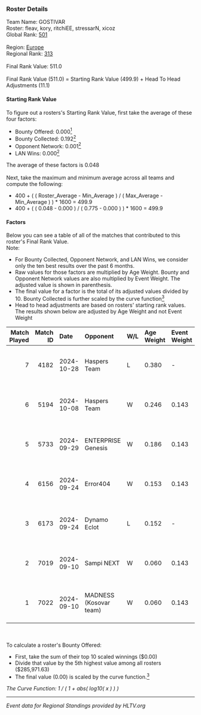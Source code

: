 ### Roster Details<br />
Team Name: GOSTIVAR<br />
Roster: fleav, kory, ritchiEE, stressarN, xicoz<br />
Global Rank: [501](../../standings_global_2025_02_28.md)<br />
<br />
Region: [Europe]( ../../standings_europe_2025_02_28.md)<br />
Regional Rank: [313]( ../../standings_europe_2025_02_28.md)<br />
<br />
Final Rank Value:  511.0<br />
<br />
Final Rank Value (511.0) = Starting Rank Value (499.9) + Head To Head Adjustments (11.1)<br />

#### Starting Rank Value<br />
To figure out a rosters's Starting Rank Value, first take the average of these four factors:<br />
- Bounty Offered: 0.000[<sup>1</sup>](#table2)
- Bounty Collected: 0.192[<sup>2</sup>](#table1)
- Opponent Network: 0.001[<sup>2</sup>](#table1)
- LAN Wins: 0.000[<sup>2</sup>](#table1)

The average of these factors is 0.048<br />
<br />
Next, take the maximum and minimum average across all teams and compute the following:<br />
- 400 + ( ( Roster_Average - Min_Average ) / ( Max_Average - Min_Average ) ) * 1600 = 499.9
- 400 + ( ( 0.048 - 0.000 ) / ( 0.775 - 0.000 ) ) * 1600 = 499.9


#### Factors<br />
Below you can see a table of all of the matches that contributed to this roster's Final Rank Value.<br />
Note:<br />

- For Bounty Collected, Opponent Network, and LAN Wins, we consider only the ten best results over the past 6 months.
- Raw values for those factors are multiplied by Age Weight. Bounty and Opponent Network values are also multiplied by Event Weight. The adjusted value is shown in parenthesis.
- The final value for a factor is the total of its adjusted values divided by 10. Bounty Collected is further scaled by the curve function[<sup>3</sup>](#curveFunction)
- Head to head adjustments are based on rosters' starting rank values. The results shown below are adjusted by Age Weight and not Event Weight
<span id="table1"></span><br />


| Match Played | Match ID | Date       | Opponent               | W/L | Age Weight | Event Weight | Bounty Collected | Opponent Network | LAN Wins  | H2H Adj. | Roster                                  |
| -: | -: | :- | :- | :- | :- | :- | :- | :- | :- | -: | :- |
|            7 |     4182 | 2024-10-28 | Haspers Team           | L   | 0.380      | -            | -                | -                | -         |    -2.70 | fleav, kory, ritchiEE, stressarN, xicoz |
|            6 |     5194 | 2024-10-08 | Haspers Team           | W   | 0.246      | 0.143        | 0.016 (0.001)    | 0.189 (0.007)    | 0 (0.000) |     6.01 | fleav, kory, ritchiEE, stressarN, xicoz |
|            5 |     5733 | 2024-09-29 | ENTERPRISE Genesis     | W   | 0.186      | 0.143        | 0.002 (0.000)    | 0.193 (0.005)    | 0 (0.000) |     4.12 | fleav, kory, ritchiEE, stressarN, xicoz |
|            4 |     6156 | 2024-09-24 | Error404               | W   | 0.153      | 0.143        | 0.000 (0.000)    | 0.016 (0.000)    | 0 (0.000) |     1.74 | fleav, kory, ritchiEE, stressarN, xicoz |
|            3 |     6173 | 2024-09-24 | Dynamo Eclot           | L   | 0.152      | -            | -                | -                | -         |    -0.13 | fleav, kory, ritchiEE, stressarN, xicoz |
|            2 |     7019 | 2024-09-10 | Sampi NEXT             | W   | 0.060      | 0.143        | 0.000 (0.000)    | 0.027 (0.000)    | 0 (0.000) |     0.95 | fleav, Q-Q, ritchiEE, stressarN, xicoz  |
|            1 |     7022 | 2024-09-10 | MADNESS (Kosovar team) | W   | 0.060      | 0.143        | 0.003 (0.000)    | 0.020 (0.000)    | 0 (0.000) |     1.07 | fleav, Q-Q, ritchiEE, stressarN, xicoz  |

<br />
<span id="table2"></span><br />
To calculate a roster's Bounty Offered:<br />

- First, take the sum of their top 10 scaled winnings ($0.00)
- Divide that value by the 5th highest value among all rosters ($285,971.63)
- The final value (0.00) is scaled by the curve function.[<sup>3</sup>](#curveFunction)

<span id="curveFunction"></span>_The Curve Function: 1 / ( 1 + abs( log10( x ) ) )_<br />

---
_Event data for Regional Standings provided by HLTV.org_<br />
